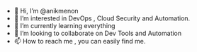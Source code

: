 - 👋 Hi, I’m @anikmenon
- 👀 I’m interested in DevOps , Cloud Security and Automation. 
- 🌱 I’m currently learning everything
- 💞️ I’m looking to collaborate on Dev Tools and Automation
- 📫 How to reach me , you can easily find me.

<!---
anikmenon/anikmenon is a ✨ special ✨ repository because its `README.md` (this file) appears on your GitHub profile.
You can click the Preview link to take a look at your changes.
--->

